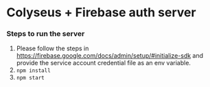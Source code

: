 # Colyseus + Firebase auth server

### Steps to run the server
1. Please follow the steps in https://firebase.google.com/docs/admin/setup/#initialize-sdk and provide the service account credential file as an env variable.
2. `npm install`
3. `npm start`
